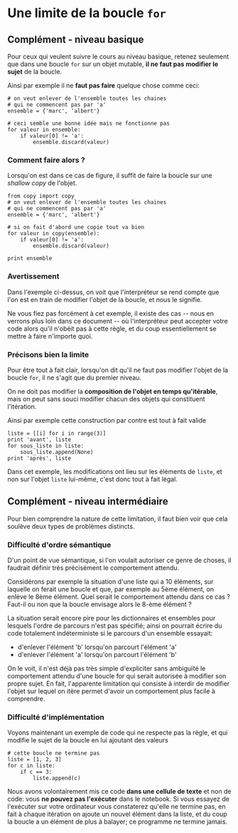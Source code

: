 
# Une limite de la boucle `for`

## Complément - niveau basique

Pour ceux qui veulent suivre le cours au niveau basique, retenez seulement que
dans une boucle `for` sur un objet mutable, **il ne faut pas modifier le sujet**
de la boucle.

Ainsi par exemple il ne **faut pas faire** quelque chose comme ceci:


    # on veut enlever de l'ensemble toutes les chaines 
    # qui ne commencent pas par 'a'
    ensemble = {'marc', 'albert'}
    
    # ceci semble une bonne idée mais ne fonctionne pas
    for valeur in ensemble:
        if valeur[0] != 'a':
            ensemble.discard(valeur)

### Comment faire alors ?

Lorsqu'on est dans ce cas de figure, il suffit de faire la boucle sur une
*shallow copy* de l'objet.


    from copy import copy
    # on veut enlever de l'ensemble toutes les chaines 
    # qui ne commencent pas par 'a'
    ensemble = {'marc', 'albert'}
    
    # si on fait d'abord une copie tout va bien
    for valeur in copy(ensemble):
        if valeur[0] != 'a':
            ensemble.discard(valeur)
            
    print ensemble

### Avertissement

Dans l'exemple ci-dessus, on voit que l'interpréteur se rend compte que l'on est
en train de modifier l'objet de la boucle, et nous le signifie.

Ne vous fiez pas forcément à cet exemple, il existe des cas -- nous en verrons
plus loin dans ce document -- où l'interpréteur peut accepter votre code alors
qu'il n'obéit pas à cette règle, et du coup essentiellement se mettre à faire
n'importe quoi.

### Précisons bien la limite

Pour être tout à fait clair, lorsqu'on dit qu'il ne faut pas modifier l'objet de
la boucle `for`, il ne s'agit que du premier niveau.

On ne doit pas modifier la **composition de l'objet en temps qu'itérable**, mais
on peut sans souci modifier chacun des objets qui constituent l'itération.

Ainsi par exemple cette construction par contre est tout à fait valide


    liste = [[i] for i in range(3)]
    print 'avant', liste
    for sous_liste in liste:
        sous_liste.append(None)
    print 'après', liste

Dans cet exemple, les modifications ont lieu sur les éléments de `liste`, et non
sur l'objet `liste` lui-même, c'est donc tout à fait légal.

## Complément - niveau intermédiaire

Pour bien comprendre la nature de cette limitation, il faut bien voir que cela
soulève deux types de problèmes distincts.

### Difficulté d'ordre sémantique

D'un point de vue sémantique, si l'on voulait autoriser ce genre de choses, il
faudrait définir très précisément le comportement attendu.

Considérons par exemple la situation d'une liste qui a 10 éléments, sur laquelle
on ferait une boucle et que, par exemple au 5ème élément, on enlève le 8ème
élément. Quel serait le comportement attendu dans ce cas ? Faut-il ou non que la
boucle envisage alors le 8-ème élément ?

La situation serait encore pire pour les dictionnaires et ensembles pour
lesquels l'ordre de parcours n'est pas spécifié; ainsi on pourrait écrire du
code totalement indéterministe si le parcours d'un ensemble essayait:
 * d'enlever l'élément 'b' lorsqu'on parcourt l'élément 'a'
 * d'enlever l'élément 'a' lorsqu'on parcourt l'élément 'b'

On le voit, il n'est déjà pas très simple d'expliciter sans ambiguïté le
comportement attendu d'une boucle for qui serait autorisée à modifier son propre
sujet. En fait, l'apparente limitation qui consiste à interdir de modifier
l'objet sur lequel on itère permet d'avoir un comportement plus facile à
comprendre.

### Difficulté d'implémentation

Voyons maintenant un exemple de code qui ne respecte pas la règle, et qui
modifie le sujet de la boucle en lui ajoutant des valeurs

    # cette boucle ne termine pas
    liste = [1, 2, 3]
    for c in liste:
        if c == 3:
            liste.append(c)

Nous avons volontairement mis ce code **dans une cellule de texte** et non de
code: vous **ne pouvez pas l'exécuter** dans le notebook. Si vous essayez de
l'exécuter sur votre ordinateur vous constaterez qu'elle ne termine pas, en fait
à chaque itération on ajoute un nouvel élément dans la liste, et du coup la
boucle a un élément de plus à balayer; ce programme ne termine jamais.
